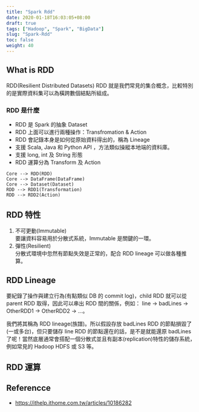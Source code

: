 ```yaml
---
title: "Spark Rdd"
date: 2020-01-18T16:03:05+08:00
draft: true
tags: ["Hadoop", "Spark", "BigData"]
slug: "Spark-Rdd"
toc: false
weight: 40
---
```


## What is RDD

RDD(Resilient Distributed Datasets)
RDD 就是我們常見的集合概念，比較特別的是實際資料集可以為橫跨數個結點所組成。

### RDD 是什麼

- RDD 是 Spark 的抽象 Dataset
- RDD 上面可以進行兩種操作：Transfromation & Action
- RDD 會記錄本身是如何從原始資料得出的，稱為 Lineage
- 支援 Scala, Java 和 Python API ，方法類似操縱本地端的資料庫。
- 支援 long, int 及 String 形態
- RDD 運算分為 Transform 及 Action

```mermaid
Core --> RDD(RDD)
Core --> DataFrame(DataFrame)
Core --> Dataset(Dataset)
RDD --> RDD1(Transformation)
RDD --> RDD2(Action)
```

## RDD 特性

1. 不可更動(Immutable)  
   要讓資料容易用於分散式系統，Immutable 是關鍵的一環。
2. 彈性(Resilient)  
   分散式環境中忽然有節點失效是正常的，配合 RDD lineage 可以做各種推算。

## RDD Lineage

要紀錄了操作與建立行為(有點類似 DB 的 commit log)，child RDD 就可以從 parent RDD 取得，因此可以串出 RDD 間的關係，例如： line -> badLines -> OtherRDD1 -> OtherRDD2 -> ...。

我們將其稱為 RDD lineage(族譜)。所以假設存放 badLines RDD 的節點損毀了(一或多台)，但只要儲存 line RDD 的節點還在的話，是不是就能還原 badLines 了呢！當然底層通常會搭配一個分散式並且有副本(replication)特性的儲存系統，例如常見的 Hadoop HDFS 或 S3 等。

## RDD 運算

## Referencce

- <https://ithelp.ithome.com.tw/articles/10186282>
